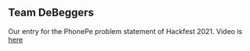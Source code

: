 ## Team DeBeggers

Our entry for the PhonePe problem statement of Hackfest 2021.
Video is [here](https://youtube.com)